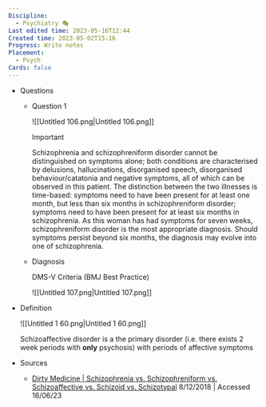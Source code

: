 ```yaml
---
Discipline:
  - Psychiatry 🎭
Last edited time: 2023-05-16T12:44
Created time: 2023-05-02T15:16
Progress: Write notes
Placement:
  - Psych
Cards: false
---
```

- Questions
    - Question 1
        
        ![[Untitled 106.png|Untitled 106.png]]
        
        > [!important]  
        > Schizophrenia and schizophreniform disorder cannot be distinguished on symptoms alone; both conditions are characterised by delusions, hallucinations, disorganised speech, disorganised behaviour/catatonia and negative symptoms, all of which can be observed in this patient. The distinction between the two illnesses is time-based: symptoms need to have been present for at least one month, but less than six months in schizophreniform disorder; symptoms need to have been present for at least six months in schizophrenia. As this woman has had symptoms for seven weeks, schizophreniform disorder is the most appropriate diagnosis. Should symptoms persist beyond six months, the diagnosis may evolve into one of schizophrenia.  
        
    - Diagnosis
        
        DMS-V Criteria (BMJ Best Practice)
        
        ![[Untitled 107.png|Untitled 107.png]]
        
- Definition
    
    ![[Untitled 1 60.png|Untitled 1 60.png]]
    
    Schizoaffective disorder is a the primary disorder (i.e. there exists 2 week periods with **only** psychosis) with periods of affective symptoms
    
- Sources
    
    - [Dirty Medicine | Schizophrenia vs. Schizophreniform vs. Schizoaffective vs. Schizoid vs. Schizotypal](https://www.youtube.com/watch?v=JmiARS9TIj8&list=PL5rTEahBdxV6VebHtDz5tI756eQFWTNsr&index=1) 8/12/2018 | Accessed 16/06/23